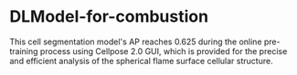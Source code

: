 # DLModel-for-combustion
This cell segmentation model's AP reaches 0.625 during the online pre-training process using Cellpose 2.0 GUI, which is provided for the precise and efficient analysis of the spherical flame surface cellular structure. 
